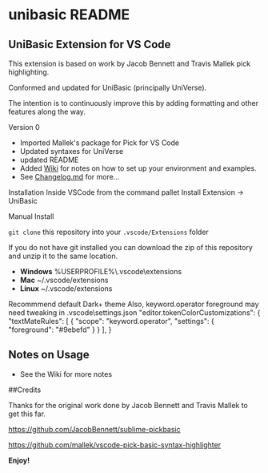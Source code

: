 # unibasic README

## UniBasic Extension for VS Code
This extension is based on work by Jacob Bennett and Travis Mallek pick highlighting.

Conformed and updated for UniBasic (principally UniVerse).

The intention is to continuously improve this by adding formatting and other features along the way.

Version 0
* Imported Mallek's package for Pick for VS Code
* Updated syntaxes for UniVerse
* updated README
* Added [Wiki](https://github.com/stuboydl/unibasic/wiki/Notes-on-using-vscode-with-Windows-UV-SB--git) for notes on how to set up your environment and examples.
* See [Changelog.md](https://github.com/stuboydl/unibasic/blob/master/CHANGELOG.md) for more...

Installation
Inside VSCode from the command pallet Install Extension -> UniBasic

Manual Install

`git clone` this repository into your `.vscode/Extensions` folder

If you do not have git installed you can download the zip of this repository and unzip it to the same location.

* **Windows** %USERPROFILE%\\.vscode\extensions
* **Mac** ~/.vscode/extensions
* **Linux** ~/.vscode/extensions

Recommmend default Dark+ theme
Also, keyword.operator foreground may need tweaking in .vscode\settings.json
   "editor.tokenColorCustomizations": {
      "textMateRules": [
         {
            "scope": "keyword.operator",
            "settings": {
               "foreground": "#9ebefd"
            }
         }
      ],
   }

## Notes on Usage
- See the Wiki for more notes

##Credits

Thanks for the original work done by Jacob Bennett and Travis Mallek to get this far.

https://github.com/JacobBennett/sublime-pickbasic

https://github.com/mallek/vscode-pick-basic-syntax-highlighter

**Enjoy!**

<!-- ## Features

Describe specific features of your extension including screenshots of your extension in action. Image paths are relative to this README file.

For example if there is an image subfolder under your extension project workspace:

\!\[feature X\]\(images/feature-x.png\)

> Tip: Many popular extensions utilize animations. This is an excellent way to show off your extension! We recommend short, focused animations that are easy to follow.

## Requirements

If you have any requirements or dependencies, add a section describing those and how to install and configure them.

## Extension Settings

Include if your extension adds any VS Code settings through the `contributes.configuration` extension point.

For example:

This extension contributes the following settings:

* `myExtension.enable`: enable/disable this extension
* `myExtension.thing`: set to `blah` to do something

## Known Issues

Calling out known issues can help limit users opening duplicate issues against your extension.

## Release Notes

Users appreciate release notes as you update your extension.

### 1.0.0

Initial release of ...

### 1.0.1

Fixed issue #.

### 1.1.0

Added features X, Y, and Z.

-----------------------------------------------------------------------------------------------------------

## Working with Markdown

**Note:** You can author your README using Visual Studio Code.  Here are some useful editor keyboard shortcuts:

* Split the editor (`Cmd+\` on macOS or `Ctrl+\` on Windows and Linux)
* Toggle preview (`Shift+CMD+V` on macOS or `Shift+Ctrl+V` on Windows and Linux)
* Press `Ctrl+Space` (Windows, Linux) or `Cmd+Space` (macOS) to see a list of Markdown snippets

### For more information

* [Visual Studio Code's Markdown Support](http://code.visualstudio.com/docs/languages/markdown)
* [Markdown Syntax Reference](https://help.github.com/articles/markdown-basics/)

**Enjoy!** -->

